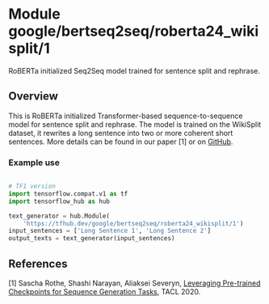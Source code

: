 # Module google/bertseq2seq/roberta24_wikisplit/1

RoBERTa initialized Seq2Seq model trained for sentence split and rephrase.

<!-- asset-path: internal -->
<!-- module-type: text-generation -->
<!-- fine-tunable: true -->
<!-- format: hub -->
<!-- language: en -->
<!-- dataset: WikiSplit dataset -->

## Overview

This is RoBERTa initialized Transformer-based sequence-to-sequence model for
sentence split and rephrase. The model is trained on the WikiSplit dataset, it
rewrites a long sentence into two or more coherent short sentences. More
details can be found in our paper [1] or on
[GitHub](https://github.com/google-research/google-research/tree/master/bertseq2seq).

### Example use

```python

# TF1 version
import tensorflow.compat.v1 as tf
import tensorflow_hub as hub

text_generator = hub.Module(
    'https://tfhub.dev/google/bertseq2seq/roberta24_wikisplit/1')
input_sentences = ['Long Sentence 1', 'Long Sentence 2']
output_texts = text_generator(input_sentences)
```

## References

[1] Sascha Rothe, Shashi Narayan, Aliaksei Severyn,
[Leveraging Pre-trained Checkpoints for Sequence Generation Tasks](https://arxiv.org/abs/1907.12461),
TACL 2020.
